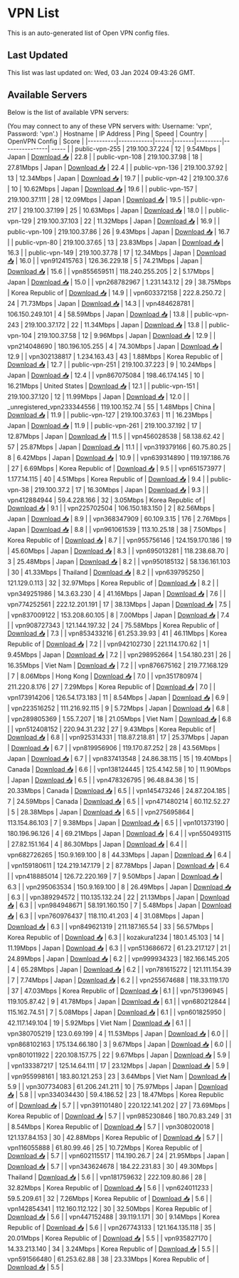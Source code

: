 # VPN List

This is an auto-generated list of Open VPN config files.

## Last Updated

This list was last updated on: Wed, 03 Jan 2024 09:43:26 GMT.

## Available Servers

Below is the list of available VPN servers:

(You may connect to any of these VPN servers with: Username: 'vpn', Password: 'vpn'.)
| Hostname | IP Address | Ping | Speed | Country | OpenVPN Config | Score |
|----------|------------|------|-------|---------|----------------| ----- |
| public-vpn-255 | 219.100.37.224 | 12 | 9.54Mbps | Japan | [Download 📥](./configs/server_0_JP.ovpn) | 22.8 |
| public-vpn-108 | 219.100.37.98 | 18 | 27.81Mbps | Japan | [Download 📥](./configs/server_1_JP.ovpn) | 22.4 |
| public-vpn-136 | 219.100.37.92 | 13 | 12.34Mbps | Japan | [Download 📥](./configs/server_2_JP.ovpn) | 19.7 |
| public-vpn-42 | 219.100.37.6 | 10 | 10.62Mbps | Japan | [Download 📥](./configs/server_3_JP.ovpn) | 19.6 |
| public-vpn-157 | 219.100.37.111 | 28 | 12.09Mbps | Japan | [Download 📥](./configs/server_4_JP.ovpn) | 19.5 |
| public-vpn-217 | 219.100.37.199 | 25 | 10.63Mbps | Japan | [Download 📥](./configs/server_5_JP.ovpn) | 18.0 |
| public-vpn-129 | 219.100.37.103 | 22 | 11.32Mbps | Japan | [Download 📥](./configs/server_6_JP.ovpn) | 16.9 |
| public-vpn-109 | 219.100.37.86 | 26 | 9.43Mbps | Japan | [Download 📥](./configs/server_7_JP.ovpn) | 16.7 |
| public-vpn-80 | 219.100.37.65 | 13 | 23.83Mbps | Japan | [Download 📥](./configs/server_8_JP.ovpn) | 16.3 |
| public-vpn-149 | 219.100.37.78 | 17 | 12.34Mbps | Japan | [Download 📥](./configs/server_9_JP.ovpn) | 16.0 |
| vpn912415763 | 126.36.229.18 | 5 | 74.21Mbps | Japan | [Download 📥](./configs/server_10_JP.ovpn) | 15.6 |
| vpn855659511 | 118.240.255.205 | 2 | 5.17Mbps | Japan | [Download 📥](./configs/server_11_JP.ovpn) | 15.0 |
| vpn268782967 | 1.231.143.12 | 29 | 38.75Mbps | Korea Republic of | [Download 📥](./configs/server_12_KR.ovpn) | 14.9 |
| vpn603372158 | 222.8.250.72 | 24 | 71.73Mbps | Japan | [Download 📥](./configs/server_13_JP.ovpn) | 14.3 |
| vpn484628781 | 106.150.249.101 | 4 | 58.59Mbps | Japan | [Download 📥](./configs/server_14_JP.ovpn) | 13.8 |
| public-vpn-243 | 219.100.37.172 | 22 | 11.34Mbps | Japan | [Download 📥](./configs/server_15_JP.ovpn) | 13.8 |
| public-vpn-104 | 219.100.37.58 | 12 | 9.96Mbps | Japan | [Download 📥](./configs/server_16_JP.ovpn) | 12.9 |
| vpn214048690 | 180.196.105.255 | 4 | 74.30Mbps | Japan | [Download 📥](./configs/server_17_JP.ovpn) | 12.9 |
| vpn302138817 | 1.234.163.43 | 43 | 1.88Mbps | Korea Republic of | [Download 📥](./configs/server_18_KR.ovpn) | 12.7 |
| public-vpn-251 | 219.100.37.223 | 9 | 10.24Mbps | Japan | [Download 📥](./configs/server_19_JP.ovpn) | 12.4 |
| vpn867075084 | 198.46.174.145 | 10 | 16.21Mbps | United States | [Download 📥](./configs/server_20_US.ovpn) | 12.1 |
| public-vpn-151 | 219.100.37.120 | 12 | 11.99Mbps | Japan | [Download 📥](./configs/server_21_JP.ovpn) | 12.0 |
| _unregistered_vpn233344556 | 119.100.152.74 | 55 | 1.48Mbps | China | [Download 📥](./configs/server_22_CN.ovpn) | 11.9 |
| public-vpn-127 | 219.100.37.63 | 11 | 16.23Mbps | Japan | [Download 📥](./configs/server_23_JP.ovpn) | 11.9 |
| public-vpn-261 | 219.100.37.192 | 17 | 12.87Mbps | Japan | [Download 📥](./configs/server_24_JP.ovpn) | 11.5 |
| vpn456028538 | 58.138.62.42 | 57 | 25.87Mbps | Japan | [Download 📥](./configs/server_25_JP.ovpn) | 11.1 |
| vpn319379166 | 60.75.80.25 | 8 | 6.42Mbps | Japan | [Download 📥](./configs/server_26_JP.ovpn) | 10.9 |
| vpn639314890 | 119.197.186.76 | 27 | 6.69Mbps | Korea Republic of | [Download 📥](./configs/server_27_KR.ovpn) | 9.5 |
| vpn651573977 | 1.177.14.115 | 40 | 4.51Mbps | Korea Republic of | [Download 📥](./configs/server_28_KR.ovpn) | 9.4 |
| public-vpn-38 | 219.100.37.2 | 17 | 16.30Mbps | Japan | [Download 📥](./configs/server_29_JP.ovpn) | 9.3 |
| vpn412884944 | 59.4.228.166 | 32 | 3.05Mbps | Korea Republic of | [Download 📥](./configs/server_30_KR.ovpn) | 9.1 |
| vpn225702504 | 106.150.183.150 | 2 | 82.56Mbps | Japan | [Download 📥](./configs/server_31_JP.ovpn) | 8.9 |
| vpn368347909 | 60.109.3.15 | 176 | 2.76Mbps | Japan | [Download 📥](./configs/server_32_JP.ovpn) | 8.8 |
| vpn961061539 | 113.10.25.18 | 38 | 7.50Mbps | Korea Republic of | [Download 📥](./configs/server_33_KR.ovpn) | 8.7 |
| vpn955756146 | 124.159.170.186 | 19 | 45.60Mbps | Japan | [Download 📥](./configs/server_34_JP.ovpn) | 8.3 |
| vpn695013281 | 118.238.68.70 | 3 | 25.48Mbps | Japan | [Download 📥](./configs/server_35_JP.ovpn) | 8.2 |
| vpn950185132 | 58.136.161.103 | 30 | 41.33Mbps | Thailand | [Download 📥](./configs/server_36_TH.ovpn) | 8.2 |
| vpn639795250 | 121.129.0.113 | 32 | 32.97Mbps | Korea Republic of | [Download 📥](./configs/server_37_KR.ovpn) | 8.2 |
| vpn349251986 | 14.3.63.230 | 4 | 41.16Mbps | Japan | [Download 📥](./configs/server_38_JP.ovpn) | 7.6 |
| vpn774252561 | 222.12.201.191 | 17 | 38.13Mbps | Japan | [Download 📥](./configs/server_39_JP.ovpn) | 7.5 |
| vpn837009122 | 153.208.60.105 | 8 | 7.00Mbps | Japan | [Download 📥](./configs/server_40_JP.ovpn) | 7.4 |
| vpn908727343 | 121.144.197.32 | 24 | 75.58Mbps | Korea Republic of | [Download 📥](./configs/server_41_KR.ovpn) | 7.3 |
| vpn853433216 | 61.253.39.93 | 41 | 46.11Mbps | Korea Republic of | [Download 📥](./configs/server_42_KR.ovpn) | 7.2 |
| vpn942102730 | 221.114.170.62 | 1 | 9.45Mbps | Japan | [Download 📥](./configs/server_43_JP.ovpn) | 7.2 |
| vpn298952664 | 1.54.180.231 | 26 | 16.35Mbps | Viet Nam | [Download 📥](./configs/server_44_VN.ovpn) | 7.2 |
| vpn876675162 | 219.77.168.129 | 7 | 8.06Mbps | Hong Kong | [Download 📥](./configs/server_45_HK.ovpn) | 7.0 |
| vpn351780974 | 211.220.8.176 | 27 | 7.29Mbps | Korea Republic of | [Download 📥](./configs/server_46_KR.ovpn) | 7.0 |
| vpn173914206 | 126.54.173.183 | 11 | 8.54Mbps | Japan | [Download 📥](./configs/server_47_JP.ovpn) | 6.9 |
| vpn223516252 | 111.216.92.115 | 9 | 5.72Mbps | Japan | [Download 📥](./configs/server_48_JP.ovpn) | 6.8 |
| vpn289805369 | 1.55.7.207 | 18 | 21.05Mbps | Viet Nam | [Download 📥](./configs/server_49_VN.ovpn) | 6.8 |
| vpn512408152 | 220.94.31.232 | 27 | 9.43Mbps | Korea Republic of | [Download 📥](./configs/server_50_KR.ovpn) | 6.8 |
| vpn925314331 | 118.87.218.81 | 17 | 25.37Mbps | Japan | [Download 📥](./configs/server_51_JP.ovpn) | 6.7 |
| vpn819956906 | 119.170.87.252 | 28 | 43.56Mbps | Japan | [Download 📥](./configs/server_52_JP.ovpn) | 6.7 |
| vpn837413548 | 24.86.38.115 | 15 | 19.40Mbps | Canada | [Download 📥](./configs/server_53_CA.ovpn) | 6.6 |
| vpn138124445 | 125.4.142.58 | 10 | 11.90Mbps | Japan | [Download 📥](./configs/server_54_JP.ovpn) | 6.5 |
| vpn478326795 | 96.48.84.36 | 15 | 20.33Mbps | Canada | [Download 📥](./configs/server_55_CA.ovpn) | 6.5 |
| vpn145473246 | 24.87.204.185 | 7 | 24.59Mbps | Canada | [Download 📥](./configs/server_56_CA.ovpn) | 6.5 |
| vpn471480214 | 60.112.52.27 | 5 | 28.38Mbps | Japan | [Download 📥](./configs/server_57_JP.ovpn) | 6.5 |
| vpn275695864 | 113.154.86.103 | 7 | 9.38Mbps | Japan | [Download 📥](./configs/server_58_JP.ovpn) | 6.5 |
| vpn101373190 | 180.196.96.126 | 4 | 69.21Mbps | Japan | [Download 📥](./configs/server_59_JP.ovpn) | 6.4 |
| vpn550493115 | 27.82.151.164 | 4 | 86.30Mbps | Japan | [Download 📥](./configs/server_60_JP.ovpn) | 6.4 |
| vpn682726265 | 150.9.169.100 | 8 | 44.33Mbps | Japan | [Download 📥](./configs/server_61_JP.ovpn) | 6.4 |
| vpn159180611 | 124.219.147.179 | 2 | 87.78Mbps | Japan | [Download 📥](./configs/server_62_JP.ovpn) | 6.4 |
| vpn418885014 | 126.72.220.169 | 7 | 9.50Mbps | Japan | [Download 📥](./configs/server_63_JP.ovpn) | 6.3 |
| vpn295063534 | 150.9.169.100 | 8 | 26.49Mbps | Japan | [Download 📥](./configs/server_64_JP.ovpn) | 6.3 |
| vpn389294572 | 110.135.132.24 | 22 | 21.13Mbps | Japan | [Download 📥](./configs/server_65_JP.ovpn) | 6.3 |
| vpn984948671 | 58.191.160.150 | 7 | 5.48Mbps | Japan | [Download 📥](./configs/server_66_JP.ovpn) | 6.3 |
| vpn760976437 | 118.110.41.203 | 4 | 31.08Mbps | Japan | [Download 📥](./configs/server_67_JP.ovpn) | 6.3 |
| vpn849621319 | 211.187.165.54 | 33 | 56.57Mbps | Korea Republic of | [Download 📥](./configs/server_68_KR.ovpn) | 6.3 |
| kozakura1234 | 180.1.45.103 | 14 | 11.19Mbps | Japan | [Download 📥](./configs/server_69_JP.ovpn) | 6.3 |
| vpn513686672 | 61.23.217.127 | 21 | 24.89Mbps | Japan | [Download 📥](./configs/server_70_JP.ovpn) | 6.2 |
| vpn999934323 | 182.166.145.205 | 4 | 65.28Mbps | Japan | [Download 📥](./configs/server_71_JP.ovpn) | 6.2 |
| vpn781615272 | 121.111.154.39 | 7 | 7.74Mbps | Japan | [Download 📥](./configs/server_72_JP.ovpn) | 6.2 |
| vpn255674688 | 118.33.119.170 | 37 | 47.03Mbps | Korea Republic of | [Download 📥](./configs/server_73_KR.ovpn) | 6.1 |
| vpn751396945 | 119.105.87.42 | 9 | 41.78Mbps | Japan | [Download 📥](./configs/server_74_JP.ovpn) | 6.1 |
| vpn680212844 | 115.162.74.51 | 7 | 5.08Mbps | Japan | [Download 📥](./configs/server_75_JP.ovpn) | 6.1 |
| vpn601825950 | 42.117.149.104 | 19 | 5.92Mbps | Viet Nam | [Download 📥](./configs/server_76_VN.ovpn) | 6.1 |
| vpn380705219 | 123.0.69.199 | 4 | 11.53Mbps | Japan | [Download 📥](./configs/server_77_JP.ovpn) | 6.0 |
| vpn868102163 | 175.134.66.180 | 3 | 9.67Mbps | Japan | [Download 📥](./configs/server_78_JP.ovpn) | 6.0 |
| vpn801011922 | 220.108.157.75 | 22 | 9.67Mbps | Japan | [Download 📥](./configs/server_79_JP.ovpn) | 5.9 |
| vpn133387217 | 125.14.64.111 | 17 | 23.12Mbps | Japan | [Download 📥](./configs/server_80_JP.ovpn) | 5.9 |
| vpn955998161 | 183.80.121.253 | 23 | 3.64Mbps | Viet Nam | [Download 📥](./configs/server_81_VN.ovpn) | 5.9 |
| vpn307734083 | 61.206.241.211 | 10 | 75.97Mbps | Japan | [Download 📥](./configs/server_82_JP.ovpn) | 5.8 |
| vpn334034430 | 59.4.186.52 | 23 | 18.47Mbps | Korea Republic of | [Download 📥](./configs/server_83_KR.ovpn) | 5.7 |
| vpn391101480 | 220.122.141.202 | 27 | 73.69Mbps | Korea Republic of | [Download 📥](./configs/server_84_KR.ovpn) | 5.7 |
| vpn985230846 | 180.70.83.249 | 31 | 8.54Mbps | Korea Republic of | [Download 📥](./configs/server_85_KR.ovpn) | 5.7 |
| vpn308020018 | 121.137.84.153 | 30 | 42.88Mbps | Korea Republic of | [Download 📥](./configs/server_86_KR.ovpn) | 5.7 |
| vpn116055888 | 61.80.99.46 | 25 | 10.72Mbps | Korea Republic of | [Download 📥](./configs/server_87_KR.ovpn) | 5.7 |
| vpn602115517 | 114.190.26.7 | 24 | 21.95Mbps | Japan | [Download 📥](./configs/server_88_JP.ovpn) | 5.7 |
| vpn343624678 | 184.22.231.83 | 30 | 49.30Mbps | Thailand | [Download 📥](./configs/server_89_TH.ovpn) | 5.6 |
| vpn181759632 | 222.109.80.86 | 28 | 32.82Mbps | Korea Republic of | [Download 📥](./configs/server_90_KR.ovpn) | 5.6 |
| vpn624011233 | 59.5.209.61 | 32 | 7.26Mbps | Korea Republic of | [Download 📥](./configs/server_91_KR.ovpn) | 5.6 |
| vpn142854341 | 112.160.112.122 | 30 | 32.50Mbps | Korea Republic of | [Download 📥](./configs/server_92_KR.ovpn) | 5.6 |
| vpn447152488 | 39.119.1.171 | 30 | 9.14Mbps | Korea Republic of | [Download 📥](./configs/server_93_KR.ovpn) | 5.6 |
| vpn267743133 | 121.164.135.118 | 35 | 20.01Mbps | Korea Republic of | [Download 📥](./configs/server_94_KR.ovpn) | 5.5 |
| vpn935827170 | 14.33.213.140 | 34 | 3.24Mbps | Korea Republic of | [Download 📥](./configs/server_95_KR.ovpn) | 5.5 |
| vpn591566480 | 61.253.62.88 | 38 | 23.33Mbps | Korea Republic of | [Download 📥](./configs/server_96_KR.ovpn) | 5.5 |
